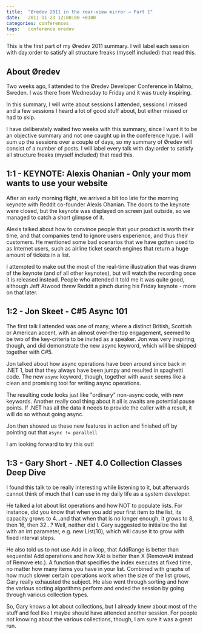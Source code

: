 ```yaml
---
title:  "Øredev 2011 in the rear-view mirror – Part 1"
date:   2011-11-23 12:00:00 +0100
categories: conferences
tags: 	conference oredev
---
```



This is the first part of my Øredev 2011 summary. I will label each session with
day:order to satisfy all structure freaks (myself included) that read this.



## About Øredev

Two weeks ago, I attended to the Øredev Developer Conference in Malmo, Sweden. I
was there from Wednesday to Friday and it was truely inspiring.

In this summary, I will write about sessions I attended, sessions I missed and a
few sessions I heard a lot of good stuff about, but either missed or had to skip.

I have deliberately waited two weeks with this summary, since I want it to be an
objective summary and not one caught up in the conference hype. I will sum up the
sessions over a couple of days, so my summary of Øredev will consist of a number
of posts. I will label every talk with day:order to satisfy all structure freaks
(myself included) that read this.


## 1:1 - KEYNOTE: Alexis Ohanian - Only your mom wants to use your website

After an early morning flight, we arrived a bit too late for the morning keynote
with Reddit co-founder Alexis Ohanian. The doors to the keynote were closed, but
the keynote was displayed on screen just outside, so we managed to catch a short
glimpse of it.

Alexis talked about how to convince people that your product is worth their time,
and that companies tend to ignore users experience, and thus their customers. He
mentioned some bad scenarios that we have gotten used to as Internet users, such
as airline ticket search engines that return a huge amount of tickets in a list.

I attempted to make out the most of the real-time illustration that was drawn of
the keynote (and of all other keynotes), but will watch the recording once it is
released instead. People who attended it told me it was quite good, although Jeff
Atwood threw Reddit a pinch during his Friday keynote - more on that later.


## 1:2 - Jon Skeet - C#5 Async 101

The first talk I attended was one of many, where a distinct British, Scottish or
American accent, with an almost over-the-top engagement, seemed to be two of the
key-criteria to be invited as a speaker. Jon was very inspiring, though, and did
demonstrate the new async keyword, which will be shipped together with C#5.

Jon talked about how async operations have been around since back in .NET 1, but
that they always have been jumpy and resulted in spaghetti code. The new `async`
keyword, though, together with `await` seems like a clean and promising tool for
writing async operations.

The resulting code looks just like "ordinary" non-async code, with new keywords.
Another really cool thing about it all is awaits are potential pause points. If
.NET has all the data it needs to provide the caller with a result, it will do so
without going async.

Jon then showed us these new features in action and finished off by pointing out
that `async != parallell`

I am looking forward to try this out!



## 1:3 - Gary Short - .NET 4.0 Collection Classes Deep Dive

I found this talk to be really interesting while listening to it, but afterwards
cannot think of much that I can use  in my daily life as a system developer.

He talked a lot about list operations and how NOT to populate lists. For instance,
did you know that when you add your first item to the list, its capacity grows to 
4...and that when that is no longer enough, it grows to 8, then 16, then 32...?
Well, neither did I. Gary suggested to initialize the list with an int parameter,
e.g. new List<string>(10), which will cause it to grow with fixed interval steps.

He also told us to not use Add in a loop, that AddRange is better than sequential
Add operations and how XAt is better than X (RemoveAt instead of Remove etc.). A
function that specifies the index executes at fixed time, no matter how many items
you have in your list. Combined with graphs of how much slower certain operations
work when the size of the list grows, Gary really exhausted the subject. He also
went through sorting and how the various sorting algorithms perform and ended the
session by going through various collection types.

So, Gary knows a lot about collections, but I already knew about most of the stuff
and feel like I maybe should have attended another session. For people not knowing
about the various collections, though, I am sure it was a great run.


